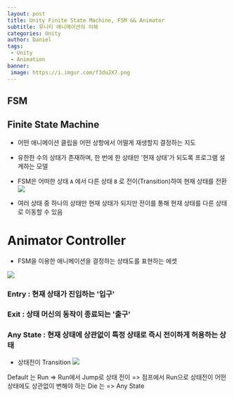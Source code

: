 ```yaml
---
layout: post
title: Unity Finite State Machine, FSM && Animator
subtitle: 유니티 애니메이션의 이해
categories: Unity
author: Daniel
tags:
 - Unity
 - Animation
banner:
 image: https://i.imgur.com/f3duJX7.png
---
```

FSM 
--
## Finite State Machine

- 어떤 애니메이션 클립을 어떤 상항에서 어떨게 재생할지 결정하는 지도
- 유한한 수의 상태가 존재하며, 한 번에 한 상태만 '현재 상태'가 되도록 프로그램 설계하는 모델
- FSM은 어떠한 상태 `A` 에서 다른 상태 `B` 로 전이(Transition)하여 현재 상태를 전환
![](https://i.imgur.com/f3duJX7.png)

- 여러 상태 중 하나의 상태만 현재 상태가 되지만 전이를 통해 현재 상태를 다른 상태로 이동할 수 있음

# Animator Controller
- FSM을 이용한 애니메이션을 결정하는 상태도를 표현하는 에셋

![](https://i.imgur.com/D6RZikX.png)

### Entry : 현재 상태가 진입하는 '입구'
### Exit : 상태 머신의 동작이 종료되는 '출구'
### Any State : 현재 상태에 상관없이 특정 상태로 즉시 전이하게 허용하는 상태

- 상태전이 Transition
![](https://i.imgur.com/sbjJauE.png)

Default 는 Run => Run에서 Jump로 상태 전이 => 점프에서 Run으로 상태전이
어떤 상태에도 상관없이 변해야 하는 Die 는 => Any State